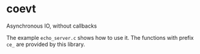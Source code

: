 # coevt
Asynchronous IO, without callbacks

The example `echo_server.c` shows how to use it. The functions with prefix `ce_` are provided by this library.

